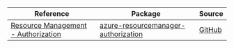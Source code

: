 | Reference | Package | Source |
|---|---|---|
|[Resource Management - Authorization](resourcemanager-authorization-readme.md)|[azure-resourcemanager-authorization](https://repo1.maven.org/maven2/com/azure/resourcemanager/azure-resourcemanager-authorization)|[GitHub](https://github.com/Azure/azure-sdk-for-java/blob/main/sdk/resourcemanager/azure-resourcemanager-authorization)|
